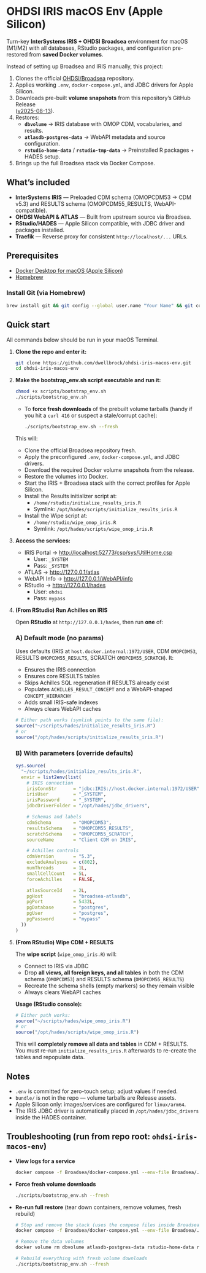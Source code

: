 # OHDSI IRIS macOS Env (Apple Silicon)

Turn-key **InterSystems IRIS + OHDSI Broadsea** environment for macOS (M1/M2) with all databases, RStudio packages, and configuration pre-restored from **saved Docker volumes**.

Instead of setting up Broadsea and IRIS manually, this project:

1. Clones the official [OHDSI/Broadsea](https://github.com/OHDSI/Broadsea) repository.
2. Applies working `.env`, `docker-compose.yml`, and JDBC drivers for Apple Silicon.
3. Downloads pre-built **volume snapshots** from this repository’s GitHub Release  
   ([v2025-08-13](https://github.com/dwellbrock/ohdsi-iris-macos-env/releases/tag/v2025-08-13)).
4. Restores:
   - **`dbvolume`** → IRIS database with OMOP CDM, vocabularies, and results.
   - **`atlasdb-postgres-data`** → WebAPI metadata and source configuration.
   - **`rstudio-home-data`** / **`rstudio-tmp-data`** → Preinstalled R packages + HADES setup.
5. Brings up the full Broadsea stack via Docker Compose.

## What’s included
- **InterSystems IRIS** — Preloaded CDM schema (OMOPCDM53 → CDM v5.3) and RESULTS schema (OMOPCDM55_RESULTS, WebAPI-compatible).
- **OHDSI WebAPI & ATLAS** — Built from upstream source via Broadsea.
- **RStudio/HADES** — Apple Silicon compatible, with JDBC driver and packages installed.
- **Traefik** — Reverse proxy for consistent `http://localhost/...` URLs.

## Prerequisites
- [Docker Desktop for macOS (Apple Silicon)](https://www.docker.com/products/docker-desktop/)
- [Homebrew](https://brew.sh/)

### Install Git (via Homebrew)
```bash
brew install git && git config --global user.name "Your Name" && git config --global user.email "you@example.com" && git config --global init.defaultBranch main && git config --global color.ui auto && git config --list
```

## Quick start

All commands below should be run in your macOS Terminal.

1. **Clone the repo and enter it:**
   ```bash
   git clone https://github.com/dwellbrock/ohdsi-iris-macos-env.git
   cd ohdsi-iris-macos-env
   ```

2. **Make the bootstrap_env.sh script executable and run it:**
   ```bash
   chmod +x scripts/bootstrap_env.sh
   ./scripts/bootstrap_env.sh
   ```
   - To **force fresh downloads** of the prebuilt volume tarballs (handy if you hit a `curl 416` or suspect a stale/corrupt cache):
     ```bash
     ./scripts/bootstrap_env.sh --fresh
     ```

   This will:
   - Clone the official Broadsea repository fresh.
   - Apply the preconfigured `.env`, `docker-compose.yml`, and JDBC drivers.
   - Download the required Docker volume snapshots from the release.
   - Restore the volumes into Docker.
   - Start the IRIS + Broadsea stack with the correct profiles for Apple Silicon.
   - Install the Results initializer script at:
     - `/home/rstudio/initialize_results_iris.R`
     - Symlink: `/opt/hades/scripts/initialize_results_iris.R`
   - Install the Wipe script at:
     - `/home/rstudio/wipe_omop_iris.R`
     - Symlink: `/opt/hades/scripts/wipe_omop_iris.R`

3. **Access the services:**
   - IRIS Portal → <http://localhost:52773/csp/sys/UtilHome.csp>  
     - User: `_SYSTEM`  
     - Pass: `_SYSTEM`
   - ATLAS → <http://127.0.0.1/atlas>  
   - WebAPI Info → <http://127.0.0.1/WebAPI/info>  
   - RStudio → <http://127.0.0.1/hades>  
     - User: `ohdsi`  
     - Pass: `mypass`

4. **(From RStudio) Run Achilles on IRIS**

   Open **RStudio** at `http://127.0.0.1/hades`, then run **one** of:

   ### A) Default mode (no params)
   Uses defaults (IRIS at `host.docker.internal:1972/USER`, CDM `OMOPCDM53`, RESULTS `OMOPCDM55_RESULTS`, SCRATCH `OMOPCDM55_SCRATCH`). It:
   - Ensures the IRIS connection
   - Ensures core RESULTS tables
   - Skips Achilles SQL regeneration if RESULTS already exist
   - Populates `ACHILLES_RESULT_CONCEPT` and a WebAPI-shaped `CONCEPT_HIERARCHY`
   - Adds small IRIS-safe indexes
   - Always clears WebAPI caches

   ```r
   # Either path works (symlink points to the same file):
   source("~/scripts/hades/initialize_results_iris.R")
   # or
   source("/opt/hades/scripts/initialize_results_iris.R")
   ```

   ### B) With parameters (override defaults)
   ```r
   sys.source(
     "~/scripts/hades/initialize_results_iris.R",
     envir = list2env(list(
       # IRIS connection
       irisConnStr      = "jdbc:IRIS://host.docker.internal:1972/USER",
       irisUser         = "_SYSTEM",
       irisPassword     = "_SYSTEM",
       jdbcDriverFolder = "/opt/hades/jdbc_drivers",

       # Schemas and labels
       cdmSchema        = "OMOPCDM53",
       resultsSchema    = "OMOPCDM55_RESULTS",
       scratchSchema    = "OMOPCDM55_SCRATCH",
       sourceName       = "Client CDM on IRIS",

       # Achilles controls
       cdmVersion       = "5.3",
       excludeAnalyses  = c(802),
       numThreads       = 1L,
       smallCellCount   = 5L,
       forceAchilles    = FALSE,

       atlasSourceId    = 2L,
       pgHost           = "broadsea-atlasdb",
       pgPort           = 5432L,
       pgDatabase       = "postgres",
       pgUser           = "postgres",
       pgPassword       = "mypass"
     ))
   )
   ```

5. **(From RStudio) Wipe CDM + RESULTS**

   The **wipe script** (`wipe_omop_iris.R`) will:
   - Connect to IRIS via JDBC
   - Drop **all views, all foreign keys, and all tables** in both the CDM schema (`OMOPCDM53`) and RESULTS schema (`OMOPCDM55_RESULTS`)
   - Recreate the schema shells (empty markers) so they remain visible
   - Always clears WebAPI caches

   **Usage (RStudio console):**
   ```r
   # Either path works:
   source("~/scripts/hades/wipe_omop_iris.R")
   # or
   source("/opt/hades/scripts/wipe_omop_iris.R")
   ```

   This will **completely remove all data and tables** in CDM + RESULTS.  
   You must re-run `initialize_results_iris.R` afterwards to re-create the tables and repopulate data.

## Notes
- `.env` is committed for zero-touch setup; adjust values if needed.
- `bundle/` is not in the repo — volume tarballs are Release assets.
- Apple Silicon only: images/services are configured for `linux/arm64`.
- The IRIS JDBC driver is automatically placed in `/opt/hades/jdbc_drivers` inside the HADES container.

## Troubleshooting (run from repo root: `ohdsi-iris-macos-env`)
- **View logs for a service**
  ```bash
  docker compose -f Broadsea/docker-compose.yml --env-file Broadsea/.env logs -f <service-name>
  ```
- **Force fresh volume downloads**
  ```bash
  ./scripts/bootstrap_env.sh --fresh
  ```
- **Re-run full restore** (tear down containers, remove volumes, fresh rebuild)
  ```bash
  # Stop and remove the stack (uses the compose files inside Broadsea/)
  docker compose -f Broadsea/docker-compose.yml --env-file Broadsea/.env down

  # Remove the data volumes
  docker volume rm dbvolume atlasdb-postgres-data rstudio-home-data rstudio-tmp-data rstudio-rsite-data

  # Rebuild everything with fresh volume downloads
  ./scripts/bootstrap_env.sh --fresh
  ```
